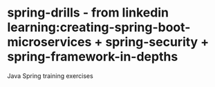 # spring-drills - from linkedin learning:creating-spring-boot-microservices + spring-security + spring-framework-in-depths
Java Spring training exercises

